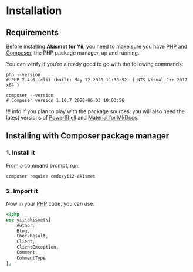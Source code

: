 # Installation

## Requirements
Before installing **Akismet for Yii**, you need to make sure you have [PHP](https://www.php.net)
and [Composer](https://getcomposer.org), the PHP package manager, up and running.

You can verify if you're already good to go with the following commands:

``` shell
php --version
# PHP 7.4.6 (cli) (built: May 12 2020 11:38:52) ( NTS Visual C++ 2017 x64 )

composer --version
# Composer version 1.10.7 2020-06-03 10:03:56
```

!!! info
	If you plan to play with the package sources, you will also need the latest versions of
	[PowerShell](https://docs.microsoft.com/en-us/powershell) and [Material for MkDocs](https://squidfunk.github.io/mkdocs-material).

## Installing with Composer package manager

### 1. Install it
From a command prompt, run:

``` shell
composer require cedx/yii2-akismet
```

### 2. Import it
Now in your [PHP](https://www.php.net) code, you can use:

``` php
<?php
use yii\akismet\{
	Author,
	Blog,
	CheckResult,
	Client,
	ClientException,
	Comment,
	CommentType
};
```
